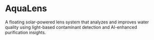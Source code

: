 # AquaLens

A floating solar-powered lens system that analyzes and improves water quality using light-based contaminant detection and AI-enhanced purification insights.
